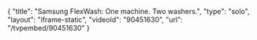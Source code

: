 {
    "title": "Samsung FlexWash: One machine. Two washers.",
    "type": "solo",
    "layout": "iframe-static",
    "videoId": "90451630",
    "url": "\/tvpembed\/90451630"
}